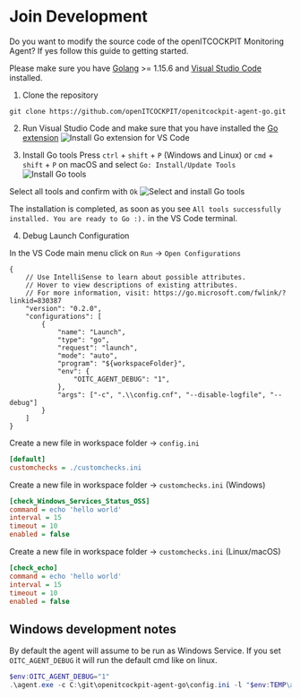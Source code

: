 # Join Development

Do you want to modify the source code of the openITCOCKPIT Monitoring Agent? If yes follow this guide to getting started. 

Please make sure you have [Golang](https://golang.org/) >= 1.15.6 and [Visual Studio Code](https://code.visualstudio.com/) installed.

1. Clone the repository
```
git clone https://github.com/openITCOCKPIT/openitcockpit-agent-go.git
```

2. Run Visual Studio Code and make sure that you have installed the [Go extension](https://marketplace.visualstudio.com/items?itemName=golang.Go)
![Install Go extension for VS Code](/images/agent/vscode_golang_ext.jpg)

3. Install Go tools
Press `ctrl` + `shift` + `P` (Windows and Linux) or `cmd` + `shift` + `P` on macOS and select `Go: Install/Update Tools`
![Install Go tools](images/agent/vscode_install_go_tools.png)

Select all tools and confirm with `Ok`
![Select and install Go tools](/images/agent/vscode_install_all_go_tools.png)

The installation is completed, as soon as you see `All tools successfully installed. You are ready to Go :).` in the VS Code terminal.

4. Debug Launch Configuration

In the VS Code main menu click on `Run` -> `Open Configurations`
```JS
{
    // Use IntelliSense to learn about possible attributes.
    // Hover to view descriptions of existing attributes.
    // For more information, visit: https://go.microsoft.com/fwlink/?linkid=830387
    "version": "0.2.0",
    "configurations": [
        {
            "name": "Launch",
            "type": "go",
            "request": "launch",
            "mode": "auto",
            "program": "${workspaceFolder}",
            "env": {
                "OITC_AGENT_DEBUG": "1",
            },
            "args": ["-c", ".\\config.cnf", "--disable-logfile", "--debug"]
        }
    ]
}
```

Create a new file in workspace folder -> `config.ini`
```ini
[default]
customchecks = ./customchecks.ini
```

Create a new file in workspace folder -> `customchecks.ini` (Windows)

```ini
[check_Windows_Services_Status_OSS]
command = echo 'hello world'
interval = 15
timeout = 10
enabled = false
```

Create a new file in workspace folder -> `customchecks.ini` (Linux/macOS)

```ini
[check_echo]
command = echo 'hello world'
interval = 15
timeout = 10
enabled = false
```

## Windows development notes

By default the agent will assume to be run as Windows Service. If you set `OITC_AGENT_DEBUG` it will run the default cmd like on linux.

```powershell
$env:OITC_AGENT_DEBUG="1"
.\agent.exe -c C:\git\openitcockpit-agent-go\config.ini -l "$env:TEMP\agent.log"
```